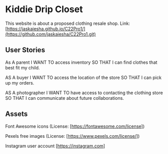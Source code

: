 # Kiddie Drip Closet
This website is about a proposed clothing resale shop.
Link: [https://jaskaiesha.github.io/C22Pro1/](https://github.com/jaskaiesha/C22Pro1.git)
## User Stories
As A parent
I WANT TO access inventory 
SO THAT I can find clothes that best fit my child.

AS A buyer
I WANT TO access the location of the store
SO THAT I can pick up my orders.

AS A photographer
I WANT TO have access to contacting the clothing store
SO THAT I can communicate about future collaborations.

## Assets
Font Awesome icons (License: [https://fontawesome.com/license])

Pexels free images (License: [https://www.pexels.com/license/])

Instagram user account [https://instagram.com]
